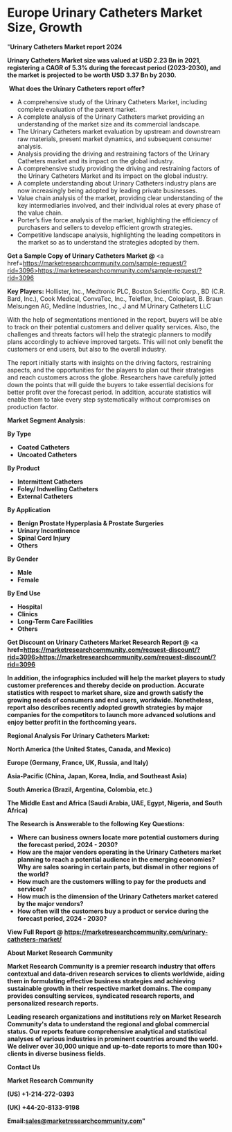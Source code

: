 # Europe Urinary Catheters Market Size, Growth
"<strong>Urinary Catheters Market report 2024</strong>

<strong>Urinary Catheters Market size was valued at USD 2.23 Bn in 2021, registering a CAGR of 5.3% during the forecast period (2023-2030), and the market is projected to be worth USD 3.37 Bn by 2030.</strong>

 <strong><b>What does the Urinary Catheters report offer?</b></strong>
<ul>
  <li>A comprehensive study of the Urinary Catheters Market, including complete evaluation of the parent market.</li>
  <li>A complete analysis of the Urinary Catheters market providing an understanding of the market size and its commercial landscape.</li>
  <li>The Urinary Catheters market evaluation by upstream and downstream raw materials, present market dynamics, and subsequent consumer analysis.</li>
  <li>Analysis providing the driving and restraining factors of the Urinary Catheters market and its impact on the global industry.</li>
  <li>A comprehensive study providing the driving and restraining factors of the Urinary Catheters Market and its impact on the global industry.</li>
  <li>A complete understanding about Urinary Catheters industry plans are now increasingly being adopted by leading private businesses.</li>
  <li>Value chain analysis of the market, providing clear understanding of the key intermediaries involved, and their individual roles at every phase of the value chain.</li>
  <li>Porter’s five force analysis of the market, highlighting the efficiency of purchasers and sellers to develop efficient growth strategies.</li>
  <li>Competitive landscape analysis, highlighting the leading competitors in the market so as to understand the strategies adopted by them.</li>
</ul>

<strong>Get a Sample Copy of Urinary Catheters Market @ </strong><a href=https://marketresearchcommunity.com/sample-request/?rid=3096><u>https://marketresearchcommunity.com/sample-request/?rid=3096</u></a>

<strong>Key Players:</strong> 
Hollister, Inc., Medtronic PLC, Boston Scientific Corp., BD (C.R. Bard, Inc.), Cook Medical, ConvaTec, Inc., Teleflex, Inc., Coloplast, B. Braun Melsungen AG, Medline Industries, Inc., J and M Urinary Catheters LLC

With the help of segmentations mentioned in the report, buyers will be able to track on their potential customers and deliver quality services. Also, the challenges and threats factors will help the strategic planners to modify plans accordingly to achieve improved targets. This will not only benefit the customers or end users, but also to the overall industry.

The report initially starts with insights on the driving factors, restraining aspects, and the opportunities for the players to plan out their strategies and reach customers across the globe. Researchers have carefully jotted down the points that will guide the buyers to take essential decisions for better profit over the forecast period. In addition, accurate statistics will enable them to take every step systematically without compromises on production factor.

<strong>Market Segment Analysis:</strong>


<strong><strong>By Type</strong></h4>
<ul>
 	<li>Coated Catheters</li>
 	<li>Uncoated Catheters</li>
</ul>
<strong><strong>By Product</strong></h4>
<ul>
 	<li>Intermittent Catheters</li>
 	<li>Foley/ Indwelling Catheters</li>
 	<li>External Catheters</li>
</ul>
<strong><strong>By Application</strong></h4>
<ul>
 	<li>Benign Prostate Hyperplasia &amp; Prostate Surgeries</li>
 	<li>Urinary Incontinence</li>
 	<li>Spinal Cord Injury</li>
 	<li>Others</li>
</ul>
<strong><strong>By Gender</strong></h4>
<ul>
 	<li>Male</li>
 	<li>Female</li>
</ul>
<strong><strong>By End Use</strong></h4>
<ul>
 	<li>Hospital</li>
 	<li>Clinics</li>
 	<li>Long-Term Care Facilities</li>
 	<li>Others</li>
</ul>

<strong>Get Discount on Urinary Catheters Market Research Report @ </b></strong><a href=https://marketresearchcommunity.com/request-discount/?rid=3096><u>https://marketresearchcommunity.com/request-discount/?rid=3096</u></a>

In addition, the infographics included will help the market players to study customer preferences and thereby decide on production. Accurate statistics with respect to market share, size and growth satisfy the growing needs of consumers and end users, worldwide. Nonetheless, report also describes recently adopted growth strategies by major companies for the competitors to launch more advanced solutions and enjoy better profit in the forthcoming years.

<strong>Regional Analysis For Urinary Catheters Market:</strong>

<strong>North America</strong> (the United States, Canada, and Mexico)

<strong>Europe</strong> (Germany, France, UK, Russia, and Italy)

<strong>Asia-Pacific</strong> (China, Japan, Korea, India, and Southeast Asia)

<strong>South America</strong> (Brazil, Argentina, Colombia, etc.)

<strong>The Middle East and Africa</strong> (Saudi Arabia, UAE, Egypt, Nigeria, and South Africa)

<strong>The Research is Answerable to the following Key Questions:</strong>
<ul>
 	<li>Where can business owners locate more potential customers during the forecast period, 2024 - 2030?</li>
 	<li>How are the major vendors operating in the Urinary Catheters market planning to reach a potential audience in the emerging economies? Why are sales soaring in certain parts, but dismal in other regions of the world?</li>
 	<li>How much are the customers willing to pay for the products and services?</li>
 	<li>How much is the dimension of the Urinary Catheters market catered by the major vendors?</li>
 	<li>How often will the customers buy a product or service during the forecast period, 2024 - 2030?</li>
</ul>

<strong>View Full Report @</strong> <a href=https://marketresearchcommunity.com/urinary-catheters-market/>https://marketresearchcommunity.com/urinary-catheters-market/</a>

<strong>About Market Research Community</strong>

Market Research Community is a premier research industry that offers contextual and data-driven research services to clients worldwide, aiding them in formulating effective business strategies and achieving sustainable growth in their respective market domains. The company provides consulting services, syndicated research reports, and personalized research reports.

Leading research organizations and institutions rely on Market Research Community's data to understand the regional and global commercial status. Our reports feature comprehensive analytical and statistical analyses of various industries in prominent countries around the world. We deliver over 30,000 unique and up-to-date reports to more than 100+ clients in diverse business fields.

<strong>Contact Us</strong>

<strong>Market Research Community</strong>

(US) +1-214-272-0393

(UK) +44-20-8133-9198

<strong>Email:</strong>sales@marketresearchcommunity.com"
